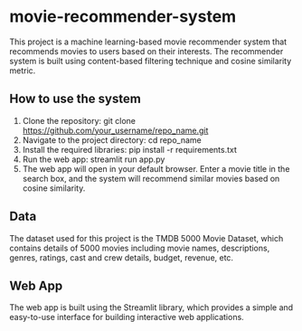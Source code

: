 # movie-recommender-system
This project is a machine learning-based movie recommender system that recommends movies to users based on their interests. The recommender system is built using content-based filtering technique and cosine similarity metric.

## How to use the system
1. Clone the repository: git clone https://github.com/your_username/repo_name.git
2. Navigate to the project directory: cd repo_name
3. Install the required libraries: pip install -r requirements.txt
4. Run the web app: streamlit run app.py
5. The web app will open in your default browser. Enter a movie title in the search box, and the system will recommend similar movies based on cosine similarity.

## Data
The dataset used for this project is the TMDB 5000 Movie Dataset, which contains details of 5000 movies including movie names, descriptions, genres, ratings, cast and crew details, budget, revenue, etc.

## Web App
The web app is built using the Streamlit library, which provides a simple and easy-to-use interface for building interactive web applications.
